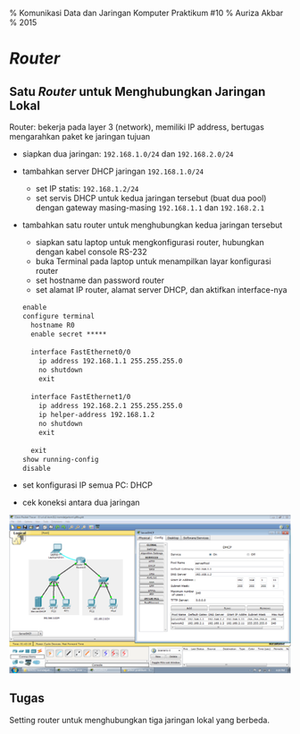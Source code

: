 % Komunikasi Data dan Jaringan Komputer
  Praktikum #10
% Auriza Akbar
% 2015

# *Router*

## Satu *Router* untuk Menghubungkan Jaringan Lokal

Router: bekerja pada layer 3 (network), memiliki IP address, bertugas mengarahkan paket ke jaringan tujuan

- siapkan dua jaringan: `192.168.1.0/24` dan `192.168.2.0/24`
- tambahkan server DHCP jaringan `192.168.1.0/24`
    - set IP statis: `192.168.1.2/24`
    - set servis DHCP untuk kedua jaringan tersebut (buat dua pool) dengan gateway masing-masing `192.168.1.1` dan `192.168.2.1`
- tambahkan satu router untuk menghubungkan kedua jaringan tersebut
    - siapkan satu laptop untuk mengkonfigurasi router, hubungkan dengan kabel console RS-232
    - buka Terminal pada laptop untuk menampilkan layar konfigurasi router
    - set hostname dan password router
    - set alamat IP router, alamat server DHCP, dan aktifkan interface-nya

    ~~~
    enable
    configure terminal
      hostname R0
      enable secret *****

      interface FastEthernet0/0
        ip address 192.168.1.1 255.255.255.0
        no shutdown
        exit

      interface FastEthernet1/0
        ip address 192.168.2.1 255.255.255.0
        ip helper-address 192.168.1.2
        no shutdown
        exit

      exit
    show running-config
    disable
    ~~~

- set konfigurasi IP semua PC: DHCP
- cek koneksi antara dua jaringan

![Router LAN](etc/10/router.png)

## Tugas

Setting router untuk menghubungkan tiga jaringan lokal yang berbeda.
